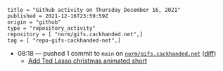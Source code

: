 ```
title = "Github activity on Thursday December 16, 2021"
published = 2021-12-16T23:59:59Z
origin = "github"
type = "repository_activity"
repository = [ "norm/gifs.cackhanded.net",]
tag = [ "repo-gifs-cackhanded-net",]
```

* 08:18 — pushed 1 commit to `main` on [`norm/gifs.cackhanded.net`](https://github.com/norm/gifs.cackhanded.net) ([diff](https://github.com/norm/gifs.cackhanded.net/compare/7dff5588618d6bc00352fa3fba9727d9792cc417..736e2d656f551859c5d523c5c36a17612a4ba53e))
  * [Add Ted Lasso christmas animated short](https://github.com/norm/gifs.cackhanded.net/commit/736e2d656f551859c5d523c5c36a17612a4ba53e)
